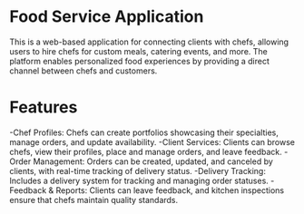 # Food Service Application

This is a web-based application for connecting clients with chefs, allowing users to hire chefs for custom meals, catering events, and more. The platform enables personalized food experiences by providing a direct channel between chefs and customers.



# Features

-Chef Profiles: Chefs can create portfolios showcasing their specialties, manage orders, and update availability.
-Client Services: Clients can browse chefs, view their profiles, place and manage orders, and leave feedback.
-Order Management: Orders can be created, updated, and canceled by clients, with real-time tracking of delivery status.
-Delivery Tracking: Includes a delivery system for tracking and managing order statuses.
-Feedback & Reports: Clients can leave feedback, and kitchen inspections ensure that chefs maintain quality standards.

